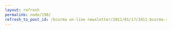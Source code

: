 ```yaml
---
layout: refresh
permalink: node/198/
refresh_to_post_id: /bcorma on-line newsletter/2011/01/17/2011-bcorma-rider-clinics-improve-your-skills-and-have-more-fun
---
```

